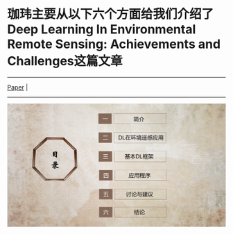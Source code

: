 # 珈玮主要从以下六个方面给我们介绍了Deep Learning In Environmental Remote Sensing: Achievements and Challenges这篇文章
-----------------------------
 [Paper](https://www.sciencedirect.com/science/article/abs/pii/S0034425720300857) |
******
![ohh！可能出了一点问题](主要内容.png)

